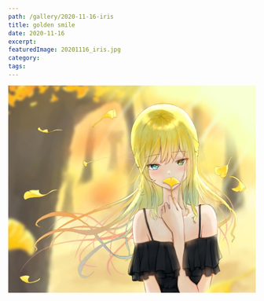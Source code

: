 ```yaml
---
path: /gallery/2020-11-16-iris
title: golden smile
date: 2020-11-16
excerpt: 
featuredImage: 20201116_iris.jpg
category: 
tags: 
---
```


![](20201116_iris.jpg)
